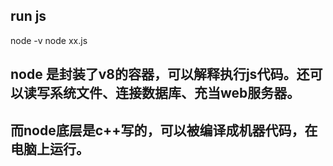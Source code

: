 ## run js
node -v
node xx.js

## node 是封装了v8的容器，可以解释执行js代码。还可以读写系统文件、连接数据库、充当web服务器。
## 而node底层是c++写的，可以被编译成机器代码，在电脑上运行。


